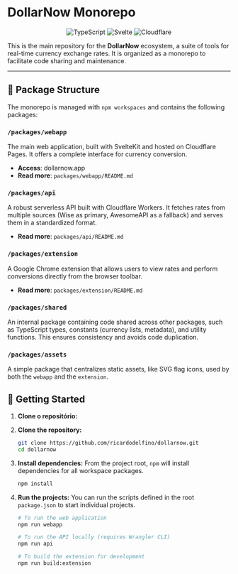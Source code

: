 # DollarNow Monorepo

<p align="center">
  <img alt="TypeScript" src="https://img.shields.io/badge/TypeScript-007ACC?style=for-the-badge&logo=typescript&logoColor=white" />
  <img alt="Svelte" src="https://img.shields.io/badge/Svelte-FF3E00?style=for-the-badge&logo=svelte&logoColor=white" />
  <img alt="Cloudflare" src="https://img.shields.io/badge/Cloudflare-F38020?style=for-the-badge&logo=cloudflare&logoColor=white" />
</p>

This is the main repository for the **DollarNow** ecosystem, a suite of tools for real-time currency exchange rates. It is organized as a monorepo to facilitate code sharing and maintenance.

---

## 📂 Package Structure

The monorepo is managed with `npm workspaces` and contains the following packages:

### `/packages/webapp`

The main web application, built with SvelteKit and hosted on Cloudflare Pages. It offers a complete interface for currency conversion.

*   **Access**: dollarnow.app
*   **Read more**: `packages/webapp/README.md`

### `/packages/api`

A robust serverless API built with Cloudflare Workers. It fetches rates from multiple sources (Wise as primary, AwesomeAPI as a fallback) and serves them in a standardized format.

*   **Read more**: `packages/api/README.md`

### `/packages/extension`

A Google Chrome extension that allows users to view rates and perform conversions directly from the browser toolbar.

*   **Read more**: `packages/extension/README.md`

### `/packages/shared`

An internal package containing code shared across other packages, such as TypeScript types, constants (currency lists, metadata), and utility functions. This ensures consistency and avoids code duplication.

### `/packages/assets`

A simple package that centralizes static assets, like SVG flag icons, used by both the `webapp` and the `extension`.

## 🚀 Getting Started

1.  **Clone o repositório:**
1.  **Clone the repository:**
    ```bash
    git clone https://github.com/ricardodelfino/dollarnow.git
    cd dollarnow
    ```

2.  **Install dependencies:**
    From the project root, `npm` will install dependencies for all workspace packages.
    ```bash
    npm install
    ```

3.  **Run the projects:**
    You can run the scripts defined in the root `package.json` to start individual projects.
    ```bash
    # To run the web application
    npm run webapp

    # To run the API locally (requires Wrangler CLI)
    npm run api

    # To build the extension for development
    npm run build:extension
    ```